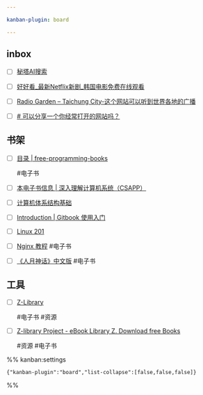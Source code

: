 ```yaml
---

kanban-plugin: board

---
```


## inbox

- [ ] [秘塔AI搜索](https://metaso.cn/bookshelf)
- [ ] [好好看\_最新Netflix新剧\_韩国电影免费在线观看](https://www.hhkan1.com/)
- [ ] [Radio Garden – Taichung City-这个网站可以听到世界各地的广播](https://radio.garden/)
- [ ] [# 可以分享一个你经常打开的网站吗？](https://www.zhihu.com/question/1894143718962995897)


## 书架

- [ ] [目录 \| free-programming-books](https://ebookfoundation.github.io/free-programming-books/books/free-programming-books-zh.html)
	
	#电子书
- [ ] [本电子书信息 \| 深入理解计算机系统（CSAPP）](https://hansimov.gitbook.io/csapp)
- [ ] [计算机体系结构基础](https://foxsen.github.io/archbase/)
- [ ] [Introduction \| Gitbook 使用入门](https://tonydeng.github.io/gitbook-zh/gitbook-howtouse/index.html)
- [ ] [Linux 201](https://201.ustclug.org/)
- [ ] [Nginx 教程](https://nginx.mosong.cc/)
	#电子书
- [ ] [《人月神话》中文版](https://cactus-proj.github.io/The-Mythical-Man-Month-zh/)
	#电子书


## 工具

- [ ] [Z-Library](https://zh.z-lib.gd/)
	
	#电子书 #资源
- [ ] [Z-library Project - eBook Library Z. Download free Books](https://z-library.sk/)
	
	#资源 #电子书




%% kanban:settings
```
{"kanban-plugin":"board","list-collapse":[false,false,false]}
```
%%